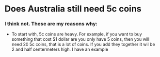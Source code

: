 # Does Australia still need 5c coins

### I think not. These are my reasons why:

* To start with, 5c coins are heavy. For example, if you want to buy something that cost $1 dollar are you only have 5 coins, then you will need 20 5c coins, that is a lot of coins. If you add they together it wil be 2 and half centermeters high. I have an example 
